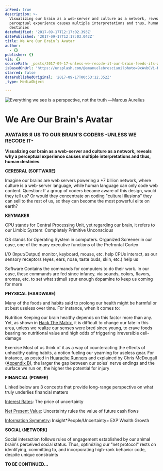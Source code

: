 ```yaml
---
inFeed: true
description: >-
  Visualizing our brain as a web-server and culture as a network, reveals why a
  perceptual experience causes multiple interpretations and thus, human
  destinies
dateModified: '2017-09-17T12:17:02.393Z'
datePublished: '2017-09-17T12:17:03.042Z'
title: We Are Our Brain’s Avatar
author:
  - {}
publisher: {}
via: {}
sourcePath: _posts/2017-09-17-unless-we-recode-it-our-brain-feeds-its-avatar-to-coders.md
isBasedOnUrl: 'https://unsplash.com/@emanuelebresciani?photo=9xAvbCVi-Nk) '
starred: false
datePublishedOriginal: '2017-09-17T00:53:12.352Z'
_type: MediaObject

---
```

![Everything we see is a perspective, not the truth ―Marcus Aurelius](https://imgflo.herokuapp.com/graph/2b2431f8e7ba7b0/69cc6f5aa2e07d256d2fb60d0c3e82d0/croprotate.png?cropheight=4910&cropwidth=7360&degrees=0&input=https%3A%2F%2Fthe-grid-user-content.s3-us-west-2.amazonaws.com%2Fc79d3ac5-6db6-4deb-b211-4021caf4517d.png&x=0&y=0)

# We Are Our Brain's Avatar

### AVATARS Я US TO OUR BRAIN'S CODERS -UNLESS WE RECODE IT-

**Visualizing our brain as a web-server and culture as a network, reveals why a perceptual experience causes multiple interpretations and thus, human destinies**

**CEREBRAL (SOFTWARE)**

Imagine our brains are web servers powering a +7 billion network, where culture is a web-server language, while human language can only code web content. Question: If a group of coders became aware of this design, would they tell us? Or would they concentrate on coding "cultural illusions" they can sell to the rest of us, so they can become the most powerful elite on earth?

**KEYMAKER**

CPU stands for Central Processing Unit, yet regarding our brain, it refers to our Limbic System: Completely Primitive Unconscious

OS stands for Operating System in computers. Organized Screener in our case, one of the many executive functions of the Prefrontal Cortex

I/O (Input/Output) monitor, keyboard, mouse, etc. help CPUs interact, as our sensory receptors (eyes, ears, nose, taste buds, skin, etc.) help us

Software Contains the commands for computers to do their work. In our case, these commands are fed since infancy, via sounds, colors, flavors, aromas, etc. to set what stimuli spur enough dopamine to keep us coming for more

**PHYSICAL (HARDWARE)**

Many of the foods and habits said to prolong our health might be harmful or at best useless over time. For instance, when it comes to:

Nutrition Keeping our brain healthy depends on this factor more than any. Yet, as shown in [Hack The Matrix][0], it is difficult to change our fate in this area, unless we realize our senses were bred since young, to crave foods bearing no nutritional value and high odds of triggering irreversible cell-damage

Exercise Most of us think of it as a way of counteracting the effects of unhealthy eating habits, a notion fueling our yearning for useless gear. For instance, as posted in [Huarache Runners][1] and explained by Chris McDougall ([Appendix B][0]), the larger the gap between our soles' nerve endings and the surface we run on, the higher the potential for injury

**FINANCIAL (POWER)**

Linked below are 3 concepts that provide long-range perspective on what truly underlies financial matters

[Interest Rates][2]: The price of uncertainty

[Net Present Value][3]: Uncertainty rules the value of future cash flows

[Information Symmetry][4]: Insight\*People/Uncertainty= EXP Wealth Growth

**SOCIAL (NETWORK)**

Social interaction follows rules of engagement established by our animal brain's perceived social status. Thus, optimizing our "net protocol" rests on identifying, committing to, and incorporating high-rank behavior code, despite unique constraints

**TO BE CONTINUED...**

[0]: http://www.infoasy.com/
[1]: https://www.strava.com/clubs/huarache-runners
[2]: http://sequoian.com/2015/09/wp-contentuploads201610the-discount-rate-pyramid-scheme-2-0-pdf/
[3]: http://sequoian.com/2017/08/wp-contentuploads201708predator-prey2-pdf/
[4]: http://sequoian.com/2016/03/wp-contentuploads201708information_symmetry-pdf/